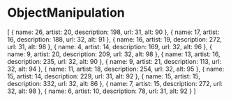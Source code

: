 # ObjectManipulation
[
  { name: 26, artist: 20, description: 198, url: 31, alt: 90 },
  { name: 17, artist: 16, description: 188, url: 32, alt: 91 },
  { name: 16, artist: 19, description: 272, url: 31, alt: 98 },
  { name: 4, artist: 14, description: 169, url: 32, alt: 96 },
  { name: 9, artist: 20, description: 209, url: 32, alt: 98 },
  { name: 13, artist: 16, description: 235, url: 32, alt: 90 },
  { name: 9, artist: 21, description: 113, url: 32, alt: 94 },
  { name: 11, artist: 18, description: 254, url: 32, alt: 95 },
  { name: 15, artist: 14, description: 229, url: 31, alt: 92 },
  { name: 15, artist: 15, description: 332, url: 32, alt: 86 },
  { name: 7, artist: 15, description: 272, url: 32, alt: 98 },
  { name: 6, artist: 10, description: 78, url: 31, alt: 92 }
]